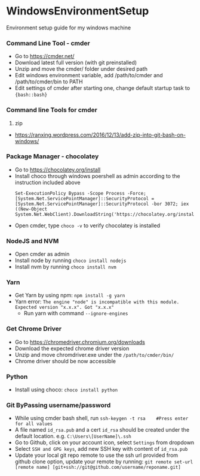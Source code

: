 # WindowsEnvironmentSetup
Environment setup guide for my windows machine

### Command Line Tool - cmder
- Go to https://cmder.net/
- Download latest full version (with git preinstalled)
- Unzip and move the cmder/ folder under desired path
- Edit windows environment variable, add /path/to/cmder and /path/to/cmder/bin to PATH
- Edit settings of cmder after starting one, change default startup task to `{bash::bash}`



### Command line Tools for cmder
1. zip
- https://ranxing.wordpress.com/2016/12/13/add-zip-into-git-bash-on-windows/

### Package Manager - chocolatey
- Go to https://chocolatey.org/install
- Install choco through windows poershell as admin according to the instruction included above
    ```
    Set-ExecutionPolicy Bypass -Scope Process -Force; [System.Net.ServicePointManager]::SecurityProtocol = [System.Net.ServicePointManager]::SecurityProtocol -bor 3072; iex ((New-Object System.Net.WebClient).DownloadString('https://chocolatey.org/install.ps1'))
    ```
- Open cmder, type `choco -v` to verify chocolatey is installed

### NodeJS and NVM
- Open cmder as admin
- Install node by running `choco install nodejs`
- Install nvm by running `choco install nvm`


### Yarn
- Get Yarn by using npm: `npm install -g yarn`
- Yarn error: `The engine "node" is incompatible with this module. Expected version "x.x.x". Got "x.x.x"`
    - Run yarn with command `--ignore-engines`


### Get Chrome Driver
- Go to https://chromedriver.chromium.org/downloads
- Download the expected chrome driver version
- Unzip and move chromdriver.exe under the `/path/to/cmder/bin/`
- Chrome driver should be now accessible

### Python
- Install using choco: `choco install python`

### Git ByPassing username/password
- While using cmder bash shell, run `ssh-keygen -t rsa    #Press enter for all values`
- A file named `id_rsa.pub` and a cert `id_rsa` should be created under the default location. e.g. `C:\Users\[UserName]\.ssh`
- Go to Github, click on your account icon, select `Settings` from dropdown 
- Select `SSH and GPG keys`, add new SSH key with content of `id_rsa.pub`
- Update your local git repo remote to use the ssh url provided from github clone option, update your remote by running: `git remote set-url [remote name] [git+ssh://git@github.com/username/reponame.git]`


